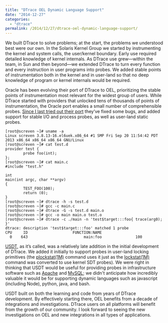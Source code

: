 ```yaml
---
title: "DTrace OEL Dynamic Language Support"
date: "2014-12-27"
categories:
  - "dtrace"
permalink: /2014/12/27/dtrace-oel-dynamic-language-support/
---
```


We built DTrace to solve problems; at the start, the problems we understood best were our own. In the Solaris Kernel Group we started by instrumenting the kernel and system calls, the user/kernel boundary. Early use required detailed knowledge of kernel internals. As DTrace use grew—within the team, in Sun and then beyond—we extended DTrace to turn every function and every instruction in user programs into probes. We added stable points of instrumentation both in the kernel and in user-land so that no deep knowledge of program or kernel internals would be required.

Oracle has been evolving their port of DTrace to OEL, prioritizing the stable points of instrumentation most relevant for the widest group of users. While DTrace started with providers that unlocked tens of thousands of points of instrumentation, the Oracle port enables a small number of comprehensible probes. [Since I last tried out their port](http://dtrace.org/blogs/ahl/2012/02/23/dtrace-oel-update/) they’ve fixed some bugs, and added support for stable I/O and process probes, as well as user-land static probes.

```
[root@screven ~]# uname -a
Linux screven 3.8.13-16.el6uek.x86_64 #1 SMP Fri Sep 20 11:54:42 PDT 2013 x86_64 x86_64 x86_64 GNU/Linux
[root@screven ~]# cat test.d
provider test {
        probe foo(int);
};
[root@screven ~]# cat main.c
#include "test.h"

int
main(int argc, char **argv)
{
        TEST_FOO(100);
        return (0);
}
[root@screven ~]# dtrace -h -s test.d
[root@screven ~]# gcc -c main.c
[root@screven ~]# dtrace -G -s test.d main.o
[root@screven ~]# gcc -o main main.o test.o
[root@screven ~]# dtrace -c ./main -n 'test$target:::foo{ trace(arg0); }'
dtrace: description 'test$target:::foo' matched 1 probe
CPU     ID                    FUNCTION:NAME
  0    643                         main:foo               100

```

[USDT](http://dtrace.org/blogs/ahl/2006/05/08/user-land-tracing-gets-better-and-better/), as it’s called, was a relatively late addition in the initial development of DTrace. We added it initially to support probes in user-land locking primitives (the [plockstat(1M)](https://developer.apple.com/library/mac/documentation/Darwin/Reference/ManPages/man1/plockstat.1.html) command uses it just as the [lockstat(1M)](http://docs.oracle.com/cd/E19253-01/816-5166/lockstat-1m/index.html) command was converted to use kernel SDT probes). We were right in thinking that USDT would be useful for providing probes in infrastructure software such as [Apache](https://github.com/davepacheco/mod_usdt) and [MySQL](http://dev.mysql.com/doc/refman/5.5/en/dba-dtrace-mysqld-ref.html); we didn't anticipate how incredibly valuable it would be for supporting dynamic languages such as javascript (including Node), python, java, and bash.

USDT built on both the learning and code from years of DTrace development. By effectively starting there, OEL benefits from a decade of integrations and investigations. DTrace users on all platforms will benefit from the growth of our community. I look forward to seeing the new investigations on OEL and new integrations in all types of applications.
